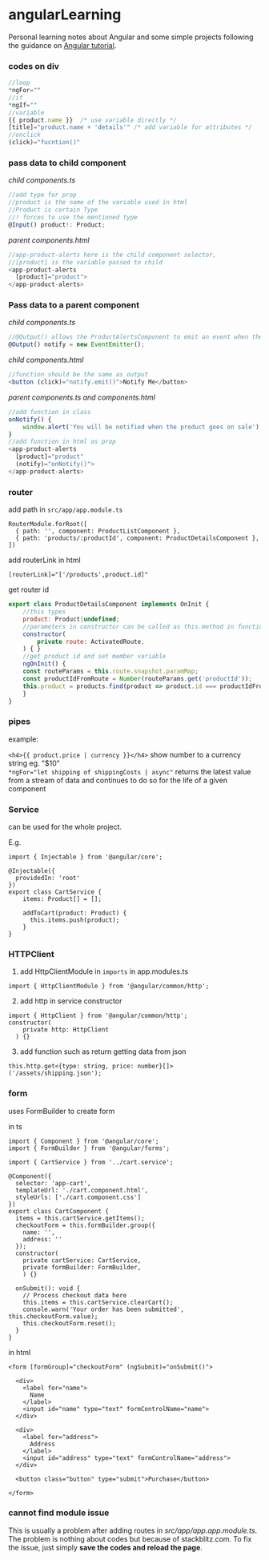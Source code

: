 # angularLearning

Personal learning notes about Angular and some simple projects following the guidance on [Angular tutorial](https://angular.io/start).

### codes on div

```javascript
//loop
*ngFor=""
//if
*ngIf=""
//variable
{{ product.name }}  /* use variable directly */
[title]="product.name + 'details'" /* add variable for attributes */
//onclick
(click)="fucntion()"
```

### pass data to child component

*child components.ts* 
```javascript
//add type for prop
//product is the name of the variable used in html
//Product is certain Type
//! forces to use the mentioned type
@Input() product!: Product;
```
*parent components.html* 
```javascript
//app-product-alerts here is the child component selector, 
//[product] is the variable passed to child
<app-product-alerts
  [product]="product">
</app-product-alerts>
```

### Pass data to a parent component

*child components.ts* 
```javascript
//@Output() allows the ProductAlertsComponent to emit an event when the value of the notify property changes.
@Output() notify = new EventEmitter();
```

*child components.html* 
```javascript
//function should be the same as output
<button (click)="notify.emit()">Notify Me</button>
```

*parent components.ts and components.html* 
```javascript
//add function in class
onNotify() {
    window.alert('You will be notified when the product goes on sale');
}
//add function in html as prop
<app-product-alerts
  [product]="product"
  (notify)="onNotify()">
</app-product-alerts>
```

### router
add path in `src/app/app.module.ts`

    RouterModule.forRoot([
      { path: '', component: ProductListComponent },
      { path: 'products/:productId', component: ProductDetailsComponent },
    ])
add routerLink in html

    [routerLink]="['/products',product.id]"
    
get router id
```javascript
export class ProductDetailsComponent implements OnInit {
    //this types
    product: Product|undefined;
    //parameters in constructor can be called as this.method in functions
    constructor(
        private route: ActivatedRoute,
    ) { }
    //get product id and set member variable
    ngOnInit() {
    const routeParams = this.route.snapshot.paramMap;
    const productIdFromRoute = Number(routeParams.get('productId'));
    this.product = products.find(product => product.id === productIdFromRoute);
    }
}
```

### pipes

example: 

`<h4>{{ product.price | currency }}</h4>` show number to a currency string eg. "$10"  
`*ngFor="let shipping of shippingCosts | async"` returns the latest value from a stream of data and continues to do so for the life of a given component

### Service

can be used for the whole project.

E.g.

```
import { Injectable } from '@angular/core';

@Injectable({
  providedIn: 'root'
})
export class CartService {
	items: Product[] = [];

    addToCart(product: Product) {
      this.items.push(product);
    }
}
```

### HTTPClient

1. add HttpClientModule in `imports` in app.modules.ts 
```
import { HttpClientModule } from '@angular/common/http';
```
2. add http in service constructor
```
import { HttpClient } from '@angular/common/http';
constructor(
    private http: HttpClient
  ) {}
```
3. add function such as return getting data from json
```
this.http.get<{type: string, price: number}[]>('/assets/shipping.json');
```

### form

uses FormBuilder to create form

in ts

```
import { Component } from '@angular/core';
import { FormBuilder } from '@angular/forms';

import { CartService } from '../cart.service';

@Component({
  selector: 'app-cart',
  templateUrl: './cart.component.html',
  styleUrls: ['./cart.component.css']
})
export class CartComponent {
  items = this.cartService.getItems();
  checkoutForm = this.formBuilder.group({
    name: '',
    address: ''
  });
  constructor(
    private cartService: CartService,
    private formBuilder: FormBuilder,
    ) {}

  onSubmit(): void {
    // Process checkout data here
    this.items = this.cartService.clearCart();
    console.warn('Your order has been submitted', this.checkoutForm.value);
    this.checkoutForm.reset();
  }
}
```
in html
```
<form [formGroup]="checkoutForm" (ngSubmit)="onSubmit()">

  <div>
    <label for="name">
      Name
    </label>
    <input id="name" type="text" formControlName="name">
  </div>

  <div>
    <label for="address">
      Address
    </label>
    <input id="address" type="text" formControlName="address">
  </div>

  <button class="button" type="submit">Purchase</button>

</form>
```

### cannot find module issue

This is usually a problem after adding routes in *src/app/app.app.module.ts*. The problem is nothing about codes but because of stackblitz.com. To fix the issue, just simply **save the codes and reload the page**.

